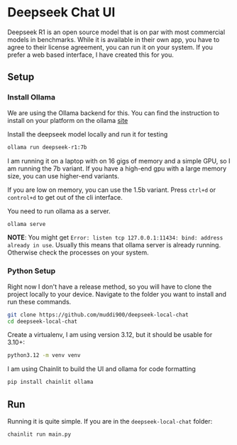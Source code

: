 # Deepseek Chat UI

Deepseek R1 is an open source model that is on par with most commercial models in benchmarks. While it is available in their own app, you have to agree to their license agreement, you can run it on your system. If you prefer a web based interface, I have created this for you.

## Setup

### Install Ollama

We are using the Ollama backend for this. You can find the instruction to install on your platform on the ollama [site](https://ollama.com/download)

Install the deepseek model locally and run it for testing

```bash
ollama run deepseek-r1:7b
```
I am running it on a laptop with on 16 gigs of memory and a simple GPU, so I am running the 7b variant. If you have a high-end gpu with a large memory size, you can use higher-end variants. 

If you are low on memory, you can use the 1.5b variant. Press `ctrl+d` or `control+d` to get out of the cli interface.


You need to run ollama as a server.

```bash
ollama serve
```

**NOTE**: You might get `Error: listen tcp 127.0.0.1:11434: bind: address already in use`. Usually this means that ollama server is already running. Otherwise check the processes on your system.

### Python Setup
Right now I don't have a release method, so you will have to clone the project locally to your device. Navigate to the folder you want to install and run these commands.

```bash
git clone https://github.com/muddi900/deepseek-local-chat
cd deepseek-local-chat
```

Create a virtualenv, I am using version 3.12, but it should be usable for 3.10+:

```bash
python3.12 -m venv venv
```

I am using Chainlit to build the UI and ollama for code formatting

```bash
pip install chainlit ollama
```

## Run

Running it is quite simple. If you are in the `deepseek-local-chat` folder:

```bash
chainlit run main.py   
```

